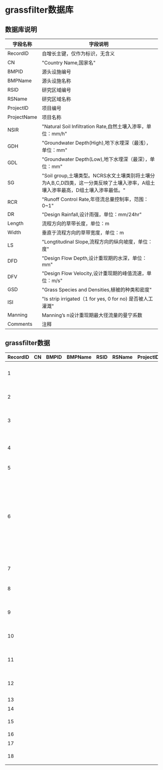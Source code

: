# grassfilter数据库

## 数据库说明

| 字段名称        | 字段说明                                                                         |
|-------------|------------------------------------------------------------------------------|
| RecordID    | 自增长主键，仅作为标识，无含义                                                              |
| CN          | "Country Name,国家名"                                                           |
| BMPID       | 源头设施编号                                                                       |
| BMPName     | 源头设施名称                                                                       |
| RSID        | 研究区域编号                                                                       |
| RSName      | 研究区域名称                                                                       |
| ProjectID   | 项目编号                                                                         |
| ProjectName | 项目名称                                                                         |
| NSIR        | "Natural Soil Infiltration Rate,自然土壤入渗率，单位：mm/h"                             |
| GDH         | "Groundwater Depth\(High\),地下水埋深（最浅），单位：mm"                                  |
| GDL         | "Groundwater Depth\(Low\),地下水埋深（最深），单位：mm"                                   |
| SG          | "Soil group,土壤类型。NCRS水文土壤类别将土壤分为A,B,C,D四类，这一分类反映了土壤入渗率，A组土壤入渗率最高，D组土壤入渗率最低。" |
| RCR         | "Runoff Control Rate,年径流总量控制率，范围：0~1"                                        |
| DR          | "Design Rainfall,设计雨强，单位：mm/24hr"                                            |
| Length      | 流程方向的草带长度，单位：m                                                               |
| Width       | 垂直于流程方向的草带宽度，单位：m                                                            |
| LS          | "Longtitudinal Slope,流程方向的纵向坡度，单位：度"                                         |
| DFD         | "Design Flow Depth,设计重现期的水深，单位：mm"                                           |
| DFV         | "Design Flow Velocity,设计重现期的峰值流速，单位：m/s"                                     |
| GSD         | "Grass Species and Densities,植被的种类和密度"                                       |
| ISI         | "Is strip irrigated（1 for yes, 0 for no\) 是否被人工灌溉"                           |
| Manning     | Manning’s n设计重现期最大径流量的曼宁系数                                                   |
| Comments    | 注释                                                                           |

## grassfilter数据

| RecordID | CN | BMPID | BMPName | RSID | RSName | ProjectID | ProjectName           | NSIR | GDH | GDL | SG              | RCR | DR | Length | Width | LS | DFD | DFV | GSD | ISI | Manning | Comments |
|----------|----|-------|---------|------|--------|-----------|-----------------------|------|-----|-----|-----------------|-----|----|--------|-------|----|-----|-----|-----|-----|---------|----------|
| 1        |    |       |         |      |        |           | 清河区海绵城市               | 3    | 200 |     | 砂性土             |     |    | 10     | 10    |    |     |     |     |     |         |          |
| 2        |    |       |         |      |        |           | 西安西咸新区泾河新城            |      | 200 |     | 细砂层             |     |    | 381    | 1\.5  |    |     |     |     |     |         |          |
| 3        |    |       |         |      |        |           | 上海市唐城初中               |      | 300 |     | 回填土             |     |    |        |       |    |     |     |     |     |         |          |
| 4        |    |       |         |      |        |           | 北京市门头沟区北京市水科学技术研究院试验站 |      |     |     | 回填土             |     |    | 25     | 2     |    |     |     |     |     |         |          |
| 5        |    |       |         |      |        |           | 厦门长庚医院                |      |     |     |                 |     |    |        |       |    |     |     |     |     |         |          |
| 6        |    |       |         |      |        |           | 武汉市四新区四新北路支路          |      |     |     | 当地土壤与珍珠岩以9∶1 掺混 |     |    | 6      | 1\.2  |    |     |     |     |     |         |          |
| 7        |    |       |         |      |        |           | 海沧出口加工区海绵城市           |      |     |     | 原土              |     |    |        | 1     |    |     |     |     |     |         |          |
| 8        |    |       |         |      |        |           | 厦门翔安新城洋唐保障房片区         |      |     |     |                 |     |    |        |       |    |     |     |     |     |         |          |
| 9        |    |       |         |      |        |           | 小区花园“海绵城市”建设项目        |      |     |     |                 |     |    |        |       |    |     |     |     |     |         |          |
| 10       |    |       |         |      |        |           | 北京市水科学技术研究院门头沟试验基地    |      |     |     |                 |     |    | 25     | 2     |    |     |     |     |     |         |          |
| 11       |    |       |         |      |        |           | 北京城市副中心职工周转房项目A地块     |      |     |     |                 |     |    |        |       |    |     |     |     |     |         |          |
| 12       |    |       |         |      |        |           | 北京城市副中心职工周转房项目C地块     |      |     |     |                 |     |    |        |       |    |     |     |     |     |         |          |
| 13       |    |       |         |      |        |           | 杨坨中南区                 |      |     |     |                 |     |    |        |       |    |     |     |     |     |         |          |
| 14       |    |       |         |      |        |           | 杨坨中北区                 |      |     |     |                 |     |    |        |       |    |     |     |     |     |         |          |
| 15       |    |       |         |      |        |           | 新华联运河方案               |      |     |     |                 |     |    |        |       |    |     |     |     |     |         |          |
| 16       |    |       |         |      |        |           | 运河湾南区                 |      |     |     |                 |     |    |        |       |    |     |     |     |     |         |          |
| 17       |    |       |         |      |        |           | 月季雅园                  |      |     |     |                 |     |    |        |       |    |     |     |     |     |         |          |
| 18       |    |       |         |      |        |           | 芙蓉小学方案                |      |     |     | 素土              |     |    |        |       |    |     |     |     |     |         |          |
